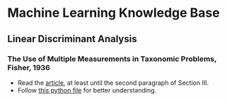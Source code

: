 # Machine Learning Knowledge Base

## Linear Discriminant Analysis
### The Use of Multiple Measurements in Taxonomic Problems, Fisher, 1936
* Read the [article](https://onlinelibrary.wiley.com/doi/epdf/10.1111/j.1469-1809.1936.tb02137.x), at least until the second paragraph of Section III.
* Follow [this python file](fisher_lda_1936.py) for better understanding.
